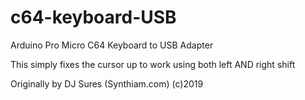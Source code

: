 # c64-keyboard-USB
Arduino Pro Micro C64 Keyboard to USB Adapter

This simply fixes the cursor up to work using both left AND right shift

Originally by DJ Sures (Synthiam.com) (c)2019 
